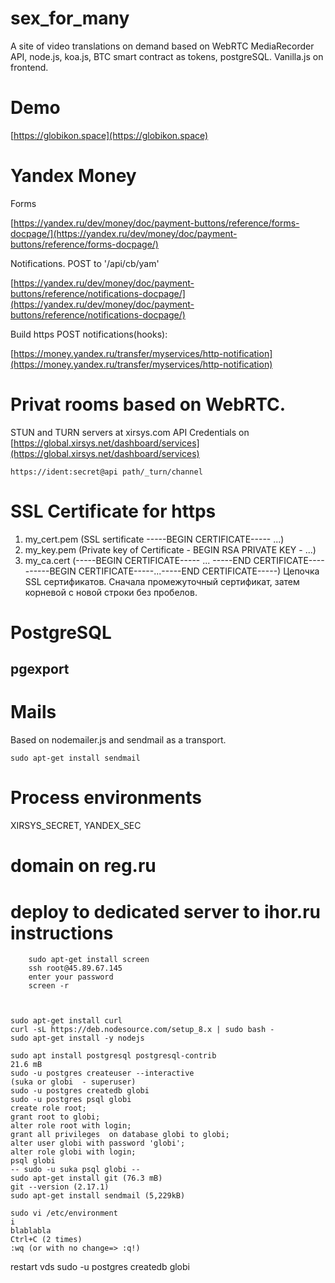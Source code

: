# sex_for_many
A site of video translations on demand based on WebRTC MediaRecorder API, node.js, koa.js, BTC smart contract as tokens, postgreSQL.
Vanilla.js on frontend.

# Demo

[https://globikon.space](https://globikon.space)

# Yandex Money

Forms

[https://yandex.ru/dev/money/doc/payment-buttons/reference/forms-docpage/](https://yandex.ru/dev/money/doc/payment-buttons/reference/forms-docpage/)

Notifications. POST to '/api/cb/yam'

[https://yandex.ru/dev/money/doc/payment-buttons/reference/notifications-docpage/](https://yandex.ru/dev/money/doc/payment-buttons/reference/notifications-docpage/)

 Build https POST notifications(hooks):
 
[https://money.yandex.ru/transfer/myservices/http-notification](https://money.yandex.ru/transfer/myservices/http-notification)

# Privat rooms based on WebRTC.

STUN and TURN servers at xirsys.com
API Credentials on [https://global.xirsys.net/dashboard/services](https://global.xirsys.net/dashboard/services) 

``` https://ident:secret@api path/_turn/channel ```

# SSL Certificate for https

1. my_cert.pem (SSL sertificate -----BEGIN CERTIFICATE----- ...)
2. my_key.pem (Private key of Certificate - BEGIN RSA PRIVATE KEY - ...)
3. my_ca.cert (-----BEGIN CERTIFICATE----- ... -----END CERTIFICATE----------BEGIN CERTIFICATE-----...-----END CERTIFICATE-----)
 Цепочка SSL сертификатов. Сначала промежуточный сертификат, затем корневой с новой строки без пробелов.

# PostgreSQL

## pgexport

# Mails

Based on nodemailer.js and sendmail as a transport.

``` sudo apt-get install sendmail ```

# Process environments

XIRSYS_SECRET, YANDEX_SEC

# domain on reg.ru

# deploy to dedicated server to ihor.ru instructions

``` 
    sudo apt-get install screen 
    ssh root@45.89.67.145 
    enter your password
    screen -r 
    
```

```

sudo apt-get install curl
curl -sL https://deb.nodesource.com/setup_8.x | sudo bash -
sudo apt-get install -y nodejs

sudo apt install postgresql postgresql-contrib
21.6 mB
sudo -u postgres createuser --interactive
(suka or globi  - superuser)
sudo -u postgres createdb globi
sudo -u postgres psql globi
create role root;
grant root to globi;
alter role root with login;
grant all privileges  on database globi to globi;
alter user globi with password 'globi';
alter role globi with login;
psql globi
-- sudo -u suka psql globi --
sudo apt-get install git (76.3 mB)
git --version (2.17.1)
sudo apt-get install sendmail (5,229kB)

```

```
sudo vi /etc/environment
i
blablabla
Ctrl+C (2 times)
:wq (or with no change=> :q!)

```
restart vds
sudo -u postgres createdb globi
